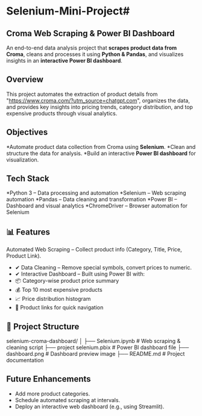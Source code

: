 # Selenium-Mini-Project# 
## Croma Web Scraping & Power BI Dashboard

 An end-to-end data analysis project that **scrapes product data from Croma**, cleans and processes it using **Python & Pandas**, and visualizes insights in an **interactive Power BI dashboard**.

## Overview

 This project automates the extraction of product details from "https://www.croma.com/?utm_source=chatgpt.com", organizes the data, and provides key insights into pricing trends, category distribution, and top expensive products through visual analytics.

## Objectives

*Automate product data collection from Croma using **Selenium**.
*Clean and structure the data for analysis.
*Build an interactive **Power BI dashboard** for visualization.

## Tech Stack

*Python 3 – Data processing and automation
*Selenium – Web scraping automation
*Pandas – Data cleaning and transformation
*Power BI – Dashboard and visual analytics
*ChromeDriver – Browser automation for Selenium

## 📊 Features

 Automated Web Scraping – Collect product info (Category, Title, Price, Product Link).
* ✔ Data Cleaning – Remove special symbols, convert prices to numeric.
* ✔ Interactive Dashboard – Built using Power BI with:
* 📦 Category-wise product price summary
* 💰 Top 10 most expensive products
* 📈 Price distribution histogram
* 🔗 Product links for quick navigation

## 📂 Project Structure

 selenium-croma-dashboard/
│
├── Selenium.ipynb               # Web scraping & cleaning script
├── project selenium.pbix         # Power BI dashboard file
├── dashboard.png                 # Dashboard preview image
├── README.md                     # Project documentation

## Future Enhancements

* Add more product categories.
* Schedule automated scraping at intervals.
* Deploy an interactive web dashboard (e.g., using Streamlit).



